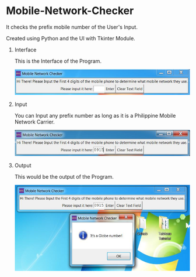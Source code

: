 # Mobile-Network-Checker
It checks the prefix mobile number of the User's Input.

Created using Python and the UI with Tkinter Module.

1. Interface
    
    
    This is the Interface of the Program.
  
  
    ![](Pictures/Interface.JPG)
  
2. Input

    You can Input any prefix number as long as it is a Philippine Mobile Network Carrier.
    
    ![](Pictures/Input.JPG)


3. Output

    This would be the output of the Program.
    
    ![](Pictures/Output.JPG)
